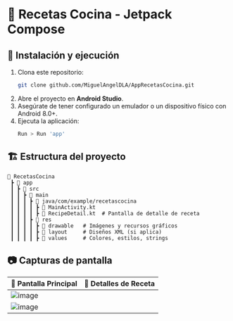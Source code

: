 # 📱 Recetas Cocina - Jetpack Compose


## 🚀 Instalación y ejecución
1. Clona este repositorio:
   ```bash
   git clone github.com/MiguelAngelDLA/AppRecetasCocina.git
   ```
2. Abre el proyecto en **Android Studio**.
3. Asegúrate de tener configurado un emulador o un dispositivo físico con Android 8.0+.
4. Ejecuta la aplicación:
   ```bash
   Run > Run 'app'
   ```

## 🏗️ Estructura del proyecto
```
📂 RecetasCocina
 ┣ 📂 app
 ┃ ┣ 📂 src
 ┃ ┃ ┣ 📂 main
 ┃ ┃ ┃ ┣ 📂 java/com/example/recetascocina
 ┃ ┃ ┃ ┃ ┣ 📜 MainActivity.kt
 ┃ ┃ ┃ ┃ ┣ 📜 RecipeDetail.kt  # Pantalla de detalle de receta
 ┃ ┃ ┃ ┣ 📂 res
 ┃ ┃ ┃ ┃ ┣ 📂 drawable   # Imágenes y recursos gráficos
 ┃ ┃ ┃ ┃ ┣ 📂 layout     # Diseños XML (si aplica)
 ┃ ┃ ┃ ┃ ┣ 📂 values     # Colores, estilos, strings
```

## 📷 Capturas de pantalla
| 📌 Pantalla Principal | 📜 Detalles de Receta |
|-----------------|-----------------|
|![image](https://github.com/user-attachments/assets/6383acfb-0e2c-4c38-a3b7-58d20eb4ac6b)
 | ![image](https://github.com/user-attachments/assets/cc86aa2a-0440-470f-ba5b-c897d15a91c6) |
